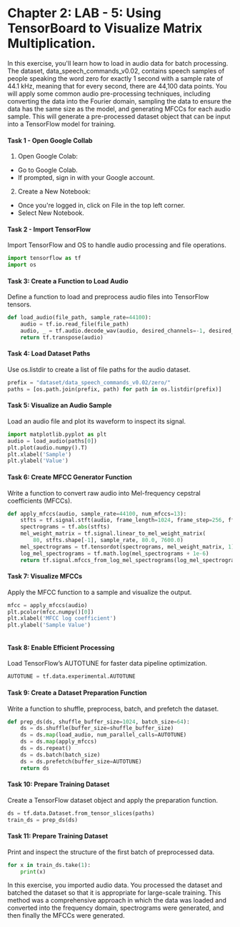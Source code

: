# Chapter 2: LAB - 5: Using TensorBoard to Visualize Matrix Multiplication.

In this exercise, you'll learn how to load in audio data for batch processing. The dataset, data_speech_commands_v0.02, contains speech samples of people speaking the word zero for exactly 1 second with a sample rate of 44.1 kHz, meaning that for every second, there are 44,100 data points. You will apply some common audio pre-processing techniques, including converting the data into the Fourier domain, sampling the data to ensure the data has the same size as the model, and generating MFCCs for each audio sample. This will generate a pre-processed dataset object that can be input into a TensorFlow model for training.

#### Task 1 - Open Google Collab

1. Open Google Colab:

- Go to Google Colab.
- If prompted, sign in with your Google account.

2. Create a New Notebook:
- Once you're logged in, click on File in the top left corner.
- Select New Notebook.

#### Task 2 - Import TensorFlow

Import TensorFlow and OS to handle audio processing and file operations.

```python
import tensorflow as tf
import os

```

#### Task 3: Create a Function to Load Audio

Define a function to load and preprocess audio files into TensorFlow tensors.

```python
def load_audio(file_path, sample_rate=44100):
    audio = tf.io.read_file(file_path)
    audio, _ = tf.audio.decode_wav(audio, desired_channels=-1, desired_samples=sample_rate)
    return tf.transpose(audio)


```

#### Task 4: Load Dataset Paths

 Use os.listdir to create a list of file paths for the audio dataset.


```python
prefix = "dataset/data_speech_commands_v0.02/zero/"
paths = [os.path.join(prefix, path) for path in os.listdir(prefix)]

```

#### Task 5: Visualize an Audio Sample

Load an audio file and plot its waveform to inspect its signal.

```python
import matplotlib.pyplot as plt
audio = load_audio(paths[0])
plt.plot(audio.numpy().T)
plt.xlabel('Sample')
plt.ylabel('Value')

```

#### Task 6:  Create MFCC Generator Function

Write a function to convert raw audio into Mel-frequency cepstral coefficients (MFCCs).


```python
def apply_mfccs(audio, sample_rate=44100, num_mfccs=13):
    stfts = tf.signal.stft(audio, frame_length=1024, frame_step=256, fft_length=1024)
    spectrograms = tf.abs(stfts)
    mel_weight_matrix = tf.signal.linear_to_mel_weight_matrix(
        80, stfts.shape[-1], sample_rate, 80.0, 7600.0)
    mel_spectrograms = tf.tensordot(spectrograms, mel_weight_matrix, 1)
    log_mel_spectrograms = tf.math.log(mel_spectrograms + 1e-6)
    return tf.signal.mfccs_from_log_mel_spectrograms(log_mel_spectrograms)[..., :num_mfccs]

```

#### Task 7: Visualize MFCCs

Apply the MFCC function to a sample and visualize the output.

```python
mfcc = apply_mfccs(audio)
plt.pcolor(mfcc.numpy()[0])
plt.xlabel('MFCC log coefficient')
plt.ylabel('Sample Value')



```

#### Task 8: Enable Efficient Processing

Load TensorFlow’s AUTOTUNE for faster data pipeline optimization.


```python
AUTOTUNE = tf.data.experimental.AUTOTUNE

```

#### Task 9: Create a Dataset Preparation Function

Write a function to shuffle, preprocess, batch, and prefetch the dataset.

```python
def prep_ds(ds, shuffle_buffer_size=1024, batch_size=64):
    ds = ds.shuffle(buffer_size=shuffle_buffer_size)
    ds = ds.map(load_audio, num_parallel_calls=AUTOTUNE)
    ds = ds.map(apply_mfccs)
    ds = ds.repeat()
    ds = ds.batch(batch_size)
    ds = ds.prefetch(buffer_size=AUTOTUNE)
    return ds

```

#### Task 10: Prepare Training Dataset

Create a TensorFlow dataset object and apply the preparation function.

```python
ds = tf.data.Dataset.from_tensor_slices(paths)
train_ds = prep_ds(ds)

```

#### Task 11: Prepare Training Dataset
Print and inspect the structure of the first batch of preprocessed data.

```python
for x in train_ds.take(1):
    print(x)

```
In this exercise, you imported audio data. You processed the dataset and batched the dataset so that it is appropriate for large-scale training. This method was a comprehensive approach in which the data was loaded and converted into the frequency domain, spectrograms were generated, and then finally the MFCCs were generated.
